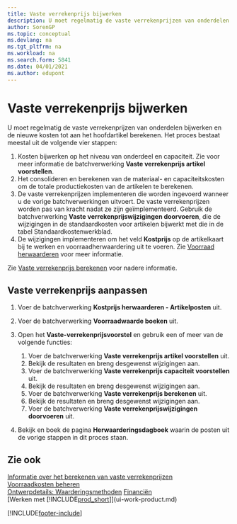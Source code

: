 ```yaml
---
title: Vaste verrekenprijs bijwerken
description: U moet regelmatig de vaste verrekenprijzen van onderdelen bijwerken en de nieuwe kosten tot aan het hoofdartikel berekenen.
author: SorenGP
ms.topic: conceptual
ms.devlang: na
ms.tgt_pltfrm: na
ms.workload: na
ms.search.form: 5841
ms.date: 04/01/2021
ms.author: edupont
---
```

# <a name="update-standard-costs"></a><a name="update-standard-costs"></a><a name="update-standard-costs"></a>Vaste verrekenprijs bijwerken
U moet regelmatig de vaste verrekenprijzen van onderdelen bijwerken en de nieuwe kosten tot aan het hoofdartikel berekenen. Het proces bestaat meestal uit de volgende vier stappen:  

1.  Kosten bijwerken op het niveau van onderdeel en capaciteit. Zie voor meer informatie de batchverwerking **Vaste verrekenprijs artikel voorstellen**.  
2.  Het consolideren en berekenen van de materiaal- en capaciteitskosten om de totale productiekosten van de artikelen te berekenen.  
3.  De vaste verrekenprijzen implementeren die worden ingevoerd wanneer u de vorige batchverwerkingen uitvoert. De vaste verrekenprijzen worden pas van kracht nadat ze zijn geïmplementeerd. Gebruik de batchverwerking **Vaste verrekenprijswijzigingen doorvoeren**, die de wijzigingen in de standaardkosten voor artikelen bijwerkt met die in de tabel Standaardkostenwerkblad.  
4.  De wijzigingen implementeren om het veld **Kostprijs** op de artikelkaart bij te werken en voorraadherwaardering uit te voeren. Zie [Voorraad herwaarderen](inventory-how-revalue-inventory.md) voor meer informatie.  

Zie [Vaste verrekenprijs berekenen](finance-about-calculating-standard-cost.md) voor nadere informatie.
  
## <a name="to-update-standard-costs"></a><a name="to-update-standard-costs"></a><a name="to-update-standard-costs"></a>Vaste verrekenprijs aanpassen

1.  Voer de batchverwerking **Kostprijs herwaarderen - Artikelposten** uit.  
2.  Voer de batchverwerking **Voorraadwaarde boeken** uit.  
3.  Open het **Vaste-verrekenprijsvoorstel** en gebruik een of meer van de volgende functies:  

    1.  Voer de batchverwerking **Vaste verrekenprijs artikel voorstellen** uit.  
    2.  Bekijk de resultaten en breng desgewenst wijzigingen aan.  
    3.  Voer de batchverwerking **Vaste verrekenprijs capaciteit voorstellen** uit.  
    4.  Bekijk de resultaten en breng desgewenst wijzigingen aan.
    5. Voer de batchverwerking **Vaste verrekenprijs berekenen** uit.
    6.  Bekijk de resultaten en breng desgewenst wijzigingen aan.
    7.  Voer de batchverwerking **Vaste verrekenprijswijzigingen doorvoeren** uit.  
4.  Bekijk en boek de pagina **Herwaarderingsdagboek** waarin de posten uit de vorige stappen in dit proces staan.  

## <a name="see-also"></a><a name="see-also"></a><a name="see-also"></a>Zie ook

 [Informatie over het berekenen van vaste verrekenprijzen](finance-about-calculating-standard-cost.md)   
 [Voorraadkosten beheren](finance-manage-inventory-costs.md)   
 [Ontwerpdetails: Waarderingsmethoden](design-details-costing-methods.md) [Financiën](finance.md)  
 [Werken met [!INCLUDE[prod_short](includes/prod_short.md)]](ui-work-product.md)  


[!INCLUDE[footer-include](includes/footer-banner.md)]
